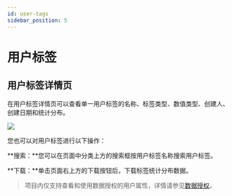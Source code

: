 ```yaml
---
id: user-tags
sidebar_position: 5
---
```


# 用户标签

## 用户标签详情页[](#yong-hu-biao-qian-xiang-qing-ye)

在用户标签详情页可以查看单一用户标签的名称、标签类型、数值类型、创建人、创建日期和统计分布。

![](https://gblobscdn.gitbook.com/assets%2F-M2qbZInaXgdm8kkNosp%2F-MiOeYqosjolUKTWtILx%2F-MiOegtCTtP0Vz2mrCvZ%2Fimage.png?alt=media&token=d7e96d7c-c587-4aa6-bb71-19179dd40719)

您也可以对用户标签进行以下操作：

**搜索：**您可以在页面中分类上方的搜索框按用户标签名称搜索用户标签。

**下载：**单击页面右上方的下载按钮后，下载标签统计分布数据。

> 项目内仅支持查看和使用数据授权的用户属性，详情请参见[数据授权](../../product-manual/enterprise-management/project-manage/data-authorization)。
